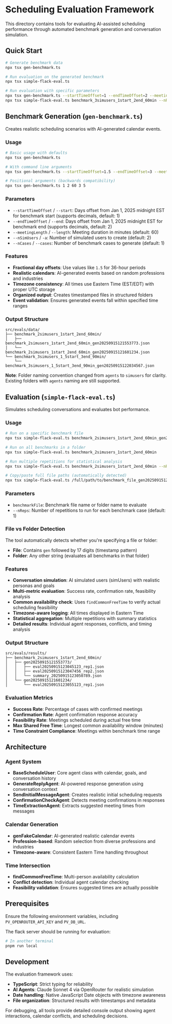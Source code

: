 # Scheduling Evaluation Framework

This directory contains tools for evaluating AI-assisted scheduling performance through automated benchmark generation and conversation simulation.

## Quick Start

```bash
# Generate benchmark data
npx tsx gen-benchmark.ts

# Run evaluation on the generated benchmark
npx tsx simple-flack-eval.ts

# Run evaluation with specific parameters
npx tsx gen-benchmark.ts --startTimeOffset=1 --endTimeOffset=2 --meetingLength=60 --nSimUsers=3 --nCases=5
npx tsx simple-flack-eval.ts benchmark_3simusers_1start_2end_60min --nReps=3
```

## Benchmark Generation (`gen-benchmark.ts`)

Creates realistic scheduling scenarios with AI-generated calendar events.

### Usage

```bash
# Basic usage with defaults
npx tsx gen-benchmark.ts

# With command line arguments
npx tsx gen-benchmark.ts --startTimeOffset=1.5 --endTimeOffset=3 --meetingLength=90 --nSimUsers=4 --nCases=10

# Positional arguments (backwards compatibility)
npx tsx gen-benchmark.ts 1 2 60 3 5
```

### Parameters

- `--startTimeOffset` / `--start`: Days offset from Jan 1, 2025 midnight EST for benchmark start (supports decimals, default: 1)
- `--endTimeOffset` / `--end`: Days offset from Jan 1, 2025 midnight EST for benchmark end (supports decimals, default: 2)  
- `--meetingLength` / `--length`: Meeting duration in minutes (default: 60)
- `--nSimUsers` / `-a`: Number of simulated users to create (default: 2)
- `--nCases` / `--cases`: Number of benchmark cases to generate (default: 1)

### Features

- **Fractional day offsets**: Use values like `1.5` for 36-hour periods
- **Realistic calendars**: AI-generated events based on random professions and industries
- **Timezone consistency**: All times use Eastern Time (EST/EDT) with proper UTC storage
- **Organized output**: Creates timestamped files in structured folders
- **Event validation**: Ensures generated events fall within specified time ranges

### Output Structure

```
src/evals/data/
├── benchmark_2simusers_1start_2end_60min/
│   ├── benchmark_2simusers_1start_2end_60min_gen20250915121553773.json
│   └── benchmark_2simusers_1start_2end_60min_gen20250915121601234.json
└── benchmark_3simusers_1_5start_3end_90min/
    └── benchmark_3simusers_1_5start_3end_90min_gen20250915122034567.json
```

**Note**: Folder naming convention changed from `agents` to `simusers` for clarity. Existing folders with `agents` naming are still supported.

## Evaluation (`simple-flack-eval.ts`)

Simulates scheduling conversations and evaluates bot performance.

### Usage

```bash
# Run on a specific benchmark file
npx tsx simple-flack-eval.ts benchmark_2simusers_1start_2end_60min_gen20250915121553773.json

# Run on all benchmarks in a folder
npx tsx simple-flack-eval.ts benchmark_2simusers_1start_2end_60min

# Run multiple repetitions for statistical analysis
npx tsx simple-flack-eval.ts benchmark_2simusers_1start_2end_60min --nReps=5

# Copy/paste full file paths (automatically detected)
npx tsx simple-flack-eval.ts /full/path/to/benchmark_file_gen20250915121553773.json
```

### Parameters

- `benchmarkFile`: Benchmark file name or folder name to evaluate
- `--nReps`: Number of repetitions to run for each benchmark case (default: 1)

### File vs Folder Detection

The tool automatically detects whether you're specifying a file or folder:
- **File**: Contains `gen` followed by 17 digits (timestamp pattern)
- **Folder**: Any other string (evaluates all benchmarks in that folder)

### Features

- **Conversation simulation**: AI simulated users (simUsers) with realistic personas and goals
- **Multi-metric evaluation**: Success rate, confirmation rate, feasibility analysis
- **Common availability check**: Uses `findCommonFreeTime` to verify actual scheduling feasibility
- **Timezone-aware logging**: All times displayed in Eastern Time
- **Statistical aggregation**: Multiple repetitions with summary statistics
- **Detailed results**: Individual agent responses, conflicts, and timing analysis

### Output Structure

```
src/evals/results/
├── benchmark_2simusers_1start_2end_60min/
│   ├── gen20250915121553773/
│   │   ├── eval20250915123045123_rep1.json
│   │   ├── eval20250915123047456_rep2.json
│   │   └── summary_20250915123050789.json
│   └── gen20250915121601234/
│       └── eval20250915123055123_rep1.json
```

### Evaluation Metrics

- **Success Rate**: Percentage of cases with confirmed meetings
- **Confirmation Rate**: Agent confirmation response accuracy  
- **Feasibility Rate**: Meetings scheduled during actual free time
- **Max Shared Free Time**: Longest common availability window (minutes)
- **Time Constraint Compliance**: Meetings within benchmark time range

## Architecture

### Agent System

- **BaseScheduleUser**: Core agent class with calendar, goals, and conversation history
- **GenerateReplyAgent**: AI-powered response generation using conversation context
- **SendInitialMessageAgent**: Creates realistic initial scheduling requests
- **ConfirmationCheckAgent**: Detects meeting confirmations in responses
- **TimeExtractionAgent**: Extracts suggested meeting times from messages

### Calendar Generation

- **genFakeCalendar**: AI-generated realistic calendar events
- **Profession-based**: Random selection from diverse professions and industries
- **Timezone-aware**: Consistent Eastern Time handling throughout

### Time Intersection

- **findCommonFreeTime**: Multi-person availability calculation
- **Conflict detection**: Individual agent calendar checking
- **Feasibility validation**: Ensures suggested times are actually possible

## Prerequisites

Ensure the following environment variables, including  ```PV_OPENROUTER_API_KEY``` and ```PV_DB_URL```.

The flack server should be running for evaluation:

```bash
# In another terminal
pnpm run local
```

## Development

The evaluation framework uses:
- **TypeScript**: Strict typing for reliability
- **AI Agents**: Claude Sonnet 4 via OpenRouter for realistic simulation
- **Date handling**: Native JavaScript Date objects with timezone awareness
- **File organization**: Structured results with timestamps and metadata

For debugging, all tools provide detailed console output showing agent interactions, calendar conflicts, and scheduling decisions.